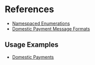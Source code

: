 # References

- [Namespaced Enumerations](Namespaced%20Enumerations.md)
- [Domestic Payment Message Formats](Domestic%20Payment%20Message%20Formats.md)

## Usage Examples

- [Domestic Payments](usage%20examples/Domestic%20Payment%20Usage%20Examples.md)